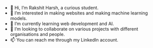 - 👋 Hi, I’m Rakshit Harsh, a curious student.
- 👀 I’m interested in making websites and making machine learning models.
- 🌱 I’m currently learning web development and AI.
- 💞️ I’m looking to collaborate on various projects with different organisations and people.
- 📫 You can reach me through my LinkedIn account.  

<!---
RakshitHarsh7/RakshitHarsh7 is a ✨ special ✨ repository because its `README.md` (this file) appears on your GitHub profile.
You can click the Preview link to take a look at your changes.
--->
